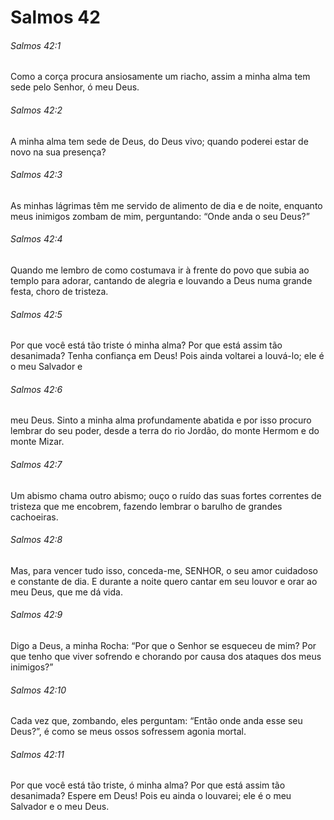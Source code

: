 # Salmos 42

###### Salmos 42:1

Como a corça procura ansiosamente um riacho, assim a minha alma tem sede pelo Senhor, ó meu Deus.

###### Salmos 42:2

A minha alma tem sede de Deus, do Deus vivo; quando poderei estar de novo na sua presença?

###### Salmos 42:3

As minhas lágrimas têm me servido de alimento de dia e de noite, enquanto meus inimigos zombam de mim, perguntando: “Onde anda o seu Deus?”

###### Salmos 42:4

Quando me lembro de como costumava ir à frente do povo que subia ao templo para adorar, cantando de alegria e louvando a Deus numa grande festa, choro de tristeza.

###### Salmos 42:5

Por que você está tão triste ó minha alma? Por que está assim tão desanimada? Tenha confiança em Deus! Pois ainda voltarei a louvá-lo; ele é o meu Salvador e

###### Salmos 42:6

meu Deus. Sinto a minha alma profundamente abatida e por isso procuro lembrar do seu poder, desde a terra do rio Jordão, do monte Hermom e do monte Mizar.

###### Salmos 42:7

Um abismo chama outro abismo; ouço o ruído das suas fortes correntes de tristeza que me encobrem, fazendo lembrar o barulho de grandes cachoeiras.

###### Salmos 42:8

Mas, para vencer tudo isso, conceda-me, SENHOR, o seu amor cuidadoso e constante de dia. E durante a noite quero cantar em seu louvor e orar ao meu Deus, que me dá vida.

###### Salmos 42:9

Digo a Deus, a minha Rocha: “Por que o Senhor se esqueceu de mim? Por que tenho que viver sofrendo e chorando por causa dos ataques dos meus inimigos?”

###### Salmos 42:10

Cada vez que, zombando, eles perguntam: “Então onde anda esse seu Deus?”, é como se meus ossos sofressem agonia mortal.

###### Salmos 42:11

Por que você está tão triste, ó minha alma? Por que está assim tão desanimada? Espere em Deus! Pois eu ainda o louvarei; ele é o meu Salvador e o meu Deus.

